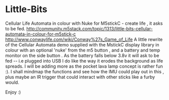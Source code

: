 # Little-Bits
Cellular Life Automata in colour with Nuke for M5stickC  - create life , it asks to be fed.
http://community.m5stack.com/topic/1313/little-bits-cellular-automata-in-colour-for-m5stick-c
http://www.conwaylife.com/wiki/Conway%27s_Game_of_Life
A little rewrite of the Cellular Automata demo supplied with the MstickC display library in colour
with an optional 'nuke' from the m5 button , and a battery and temp monitor on the side button .
As the battery falls below 3.8v it will ask to be fed -- i.e plugged into USB
I do like the way it erodes the background as life spreads.
I will be adding more as the pocket lava lamp concept is rather fun :). 
I shall mindmap the functions and see how the IMU could play out in this , plus maybe an IR trigger
that could interact with other sticks like a furby would.

Enjoy :)
